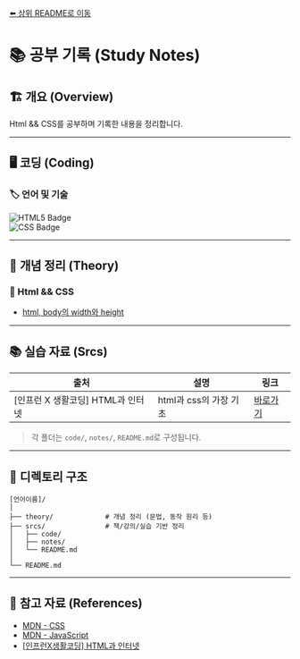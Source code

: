 [⬅️ 상위 README로 이동](../README.md)
# 📚 공부 기록 (Study Notes)

## 🏗 개요 (Overview)

Html && CSS를 공부하며 기록한 내용을 정리합니다.

---

## 🖥️ 코딩 (Coding)

### 🏷 언어 및 기술
<!-- https://simpleicons.org/ <= icon -->

![HTML5 Badge](https://img.shields.io/badge/HTML5-E34F26?logo=html5&logoColor=fff&style=flat)
<br/>
![CSS Badge](https://img.shields.io/badge/CSS-639?logo=css&logoColor=fff&style=flat)

---

## 📖 개념 정리 (Theory)

### 🎨 Html && CSS

* [html, body의 width와 height](theory/height&&width.md)

---

## 📚 실습 자료 (Srcs)

| 출처     | 설명               | 링크                   |
| ------ | ---------------- | -------------------- |
| [인프런 X 생활코딩] HTML과 인터넷 | html과 css의 가장 기초 | [바로가기](./srcs/[인프런%20X%20생활코딩]%20HTML과%20인터넷/) |

> 각 폴더는 `code/`, `notes/`, `README.md`로 구성됩니다.

---

## 📁 디렉토리 구조

```
[언어이름]/
│
├── theory/             # 개념 정리 (문법, 동작 원리 등)
├── srcs/               # 책/강의/실습 기반 정리
│   ├── code/
│   ├── notes/
│   └── README.md
│
└── README.md
```

---

## 📌 참고 자료 (References)

* [MDN - CSS](https://developer.mozilla.org/ko/docs/Web/CSS)
* [MDN - JavaScript](https://developer.mozilla.org/ko/docs/Web/JavaScript)
* [[인프런X생활코딩] HTML과 인터넷](https://www.inflearn.com/course/html%EA%B3%BC-%EC%9D%B8%ED%84%B0%EB%84%B7-%EC%83%9D%ED%99%9C%EC%BD%94%EB%94%A9/dashboard)


